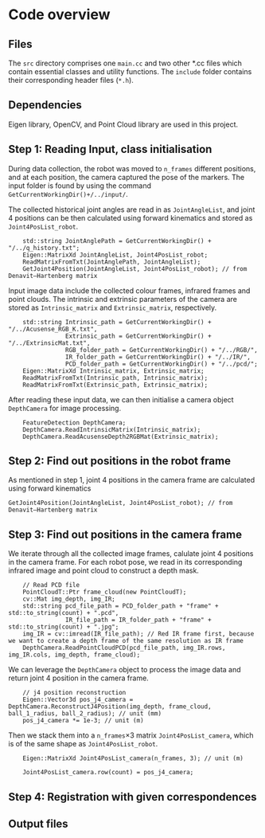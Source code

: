 <!-- An overview of main.cc, an implementation of hand-eye calibration for the da Vinci Research Kit (dVRK) using a bespoke marker -->

# Code overview

<!-- Provide a short description to your project -->

## Files
The `src` directory comprises one `main.cc` and two other *.cc files which contain essential classes and utility functions. The `include` folder contains their corresponding header files (`*.h`). 

## Dependencies
Eigen library, OpenCV, and Point Cloud library are used in this project.

## Step 1: Reading Input, class initialisation
During data collection, the robot was moved to `n_frames` different positions, and at each position, the camera captured the pose of the markers. The input folder is found by using the command `GetCurrentWorkingDir()+/../input/`.

The collected historical joint angles are read in as `JointAngleList`, and joint 4 positions can be then calculated using forward kinematics and stored as `Joint4PosList_robot`.
```
    std::string JointAnglePath = GetCurrentWorkingDir() + "/../q_history.txt";
    Eigen::MatrixXd JointAngleList, Joint4PosList_robot;
    ReadMatrixFromTxt(JointAnglePath, JointAngleList);
    GetJoint4Position(JointAngleList, Joint4PosList_robot); // from Denavit–Hartenberg matrix
```
Input image data include the collected colour frames, infrared frames and point clouds. The intrinsic and extrinsic parameters of the camera are stored as `Intrinsic_matrix` and `Extrinsic_matrix`, respectively.
```
    std::string Intrinsic_path = GetCurrentWorkingDir() + "/../Acusense_RGB_K.txt", 
                Extrinsic_path = GetCurrentWorkingDir() + "/../ExtrinsicMat.txt",
                RGB_folder_path = GetCurrentWorkingDir() + "/../RGB/",
                IR_folder_path = GetCurrentWorkingDir() + "/../IR/",
                PCD_folder_path = GetCurrentWorkingDir() + "/../pcd/";
    Eigen::MatrixXd Intrinsic_matrix, Extrinsic_matrix;
    ReadMatrixFromTxt(Intrinsic_path, Intrinsic_matrix);
    ReadMatrixFromTxt(Extrinsic_path, Extrinsic_matrix);
```
After reading these input data, we can then initialise a camera object `DepthCamera` for image processing.
```
    FeatureDetection DepthCamera;
    DepthCamera.ReadIntrinsicMatrix(Intrinsic_matrix);
    DepthCamera.ReadAcusenseDepth2RGBMat(Extrinsic_matrix);
```
## Step 2: Find out positions in the robot frame
As mentioned in step 1, joint 4 positions in the camera frame are calculated using forward kinematics
```
GetJoint4Position(JointAngleList, Joint4PosList_robot); // from Denavit–Hartenberg matrix
```

## Step 3: Find out positions in the camera frame
We iterate through all the collected image frames, calulate joint 4 positions in the camera frame. For each robot pose, we read in its corresponding infrared image and point cloud to construct a depth mask.
```
    // Read PCD file
    PointCloudT::Ptr frame_cloud(new PointCloudT);
    cv::Mat img_depth, img_IR;
    std::string pcd_file_path = PCD_folder_path + "frame" + std::to_string(count) + ".pcd",
                IR_file_path = IR_folder_path + "frame" + std::to_string(count) + ".jpg";
    img_IR = cv::imread(IR_file_path); // Red IR frame first, because we want to create a depth frame of the same resolution as IR frame
    DepthCamera.ReadPointCloudPCD(pcd_file_path, img_IR.rows, img_IR.cols, img_depth, frame_cloud);
```
We can leverage the `DepthCamera` object to process the image data and return joint 4 position in the camera frame.
```
    // j4 position reconstruction
    Eigen::Vector3d pos_j4_camera = DepthCamera.ReconstructJ4Position(img_depth, frame_cloud, ball_1_radius, ball_2_radius); // unit (mm)
    pos_j4_camera *= 1e-3; // unit (m)
```
Then we stack them into a `n_frames`$\times 3$ matrix `Joint4PosList_camera`, which is of the same shape as `Joint4PosList_robot`.
```
    Eigen::MatrixXd Joint4PosList_camera(n_frames, 3); // unit (m)
```
```
    Joint4PosList_camera.row(count) = pos_j4_camera;
```
## Step 4: Registration with given correspondences

## Output files


